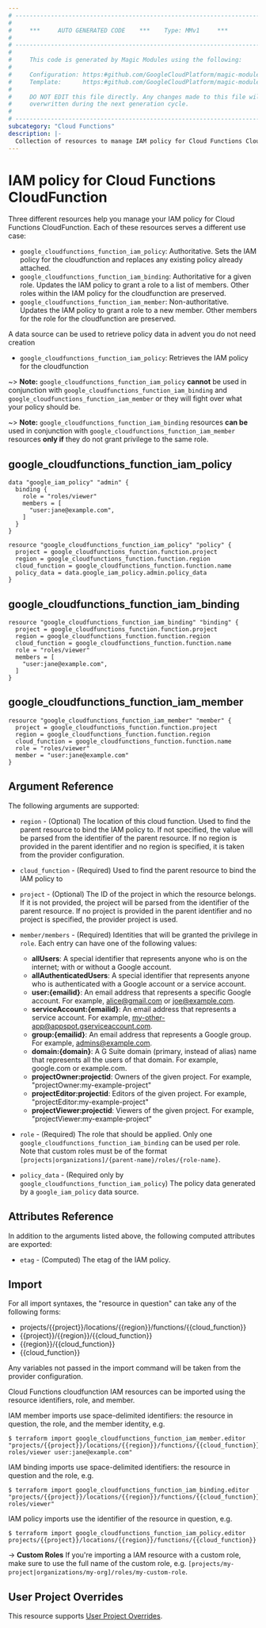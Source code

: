 ```yaml
---
# ----------------------------------------------------------------------------
#
#     ***     AUTO GENERATED CODE    ***    Type: MMv1     ***
#
# ----------------------------------------------------------------------------
#
#     This code is generated by Magic Modules using the following:
#
#     Configuration: https:#github.com/GoogleCloudPlatform/magic-modules/tree/main/mmv1/products/cloudfunctions/CloudFunction.yaml
#     Template:      https:#github.com/GoogleCloudPlatform/magic-modules/tree/main/mmv1/templates/terraform/resource_iam.html.markdown.tmpl
#
#     DO NOT EDIT this file directly. Any changes made to this file will be
#     overwritten during the next generation cycle.
#
# ----------------------------------------------------------------------------
subcategory: "Cloud Functions"
description: |-
  Collection of resources to manage IAM policy for Cloud Functions CloudFunction
---
```


# IAM policy for Cloud Functions CloudFunction
Three different resources help you manage your IAM policy for Cloud Functions CloudFunction. Each of these resources serves a different use case:

* `google_cloudfunctions_function_iam_policy`: Authoritative. Sets the IAM policy for the cloudfunction and replaces any existing policy already attached.
* `google_cloudfunctions_function_iam_binding`: Authoritative for a given role. Updates the IAM policy to grant a role to a list of members. Other roles within the IAM policy for the cloudfunction are preserved.
* `google_cloudfunctions_function_iam_member`: Non-authoritative. Updates the IAM policy to grant a role to a new member. Other members for the role for the cloudfunction are preserved.

A data source can be used to retrieve policy data in advent you do not need creation

* `google_cloudfunctions_function_iam_policy`: Retrieves the IAM policy for the cloudfunction

~> **Note:** `google_cloudfunctions_function_iam_policy` **cannot** be used in conjunction with `google_cloudfunctions_function_iam_binding` and `google_cloudfunctions_function_iam_member` or they will fight over what your policy should be.

~> **Note:** `google_cloudfunctions_function_iam_binding` resources **can be** used in conjunction with `google_cloudfunctions_function_iam_member` resources **only if** they do not grant privilege to the same role.



## google_cloudfunctions_function_iam_policy

```hcl
data "google_iam_policy" "admin" {
  binding {
    role = "roles/viewer"
    members = [
      "user:jane@example.com",
    ]
  }
}

resource "google_cloudfunctions_function_iam_policy" "policy" {
  project = google_cloudfunctions_function.function.project
  region = google_cloudfunctions_function.function.region
  cloud_function = google_cloudfunctions_function.function.name
  policy_data = data.google_iam_policy.admin.policy_data
}
```

## google_cloudfunctions_function_iam_binding

```hcl
resource "google_cloudfunctions_function_iam_binding" "binding" {
  project = google_cloudfunctions_function.function.project
  region = google_cloudfunctions_function.function.region
  cloud_function = google_cloudfunctions_function.function.name
  role = "roles/viewer"
  members = [
    "user:jane@example.com",
  ]
}
```

## google_cloudfunctions_function_iam_member

```hcl
resource "google_cloudfunctions_function_iam_member" "member" {
  project = google_cloudfunctions_function.function.project
  region = google_cloudfunctions_function.function.region
  cloud_function = google_cloudfunctions_function.function.name
  role = "roles/viewer"
  member = "user:jane@example.com"
}
```


## Argument Reference

The following arguments are supported:

* `region` - (Optional) The location of this cloud function. Used to find the parent resource to bind the IAM policy to. If not specified,
  the value will be parsed from the identifier of the parent resource. If no region is provided in the parent identifier and no
  region is specified, it is taken from the provider configuration.
* `cloud_function` - (Required) Used to find the parent resource to bind the IAM policy to

* `project` - (Optional) The ID of the project in which the resource belongs.
    If it is not provided, the project will be parsed from the identifier of the parent resource. If no project is provided in the parent identifier and no project is specified, the provider project is used.

* `member/members` - (Required) Identities that will be granted the privilege in `role`.
  Each entry can have one of the following values:
  * **allUsers**: A special identifier that represents anyone who is on the internet; with or without a Google account.
  * **allAuthenticatedUsers**: A special identifier that represents anyone who is authenticated with a Google account or a service account.
  * **user:{emailid}**: An email address that represents a specific Google account. For example, alice@gmail.com or joe@example.com.
  * **serviceAccount:{emailid}**: An email address that represents a service account. For example, my-other-app@appspot.gserviceaccount.com.
  * **group:{emailid}**: An email address that represents a Google group. For example, admins@example.com.
  * **domain:{domain}**: A G Suite domain (primary, instead of alias) name that represents all the users of that domain. For example, google.com or example.com.
  * **projectOwner:projectid**: Owners of the given project. For example, "projectOwner:my-example-project"
  * **projectEditor:projectid**: Editors of the given project. For example, "projectEditor:my-example-project"
  * **projectViewer:projectid**: Viewers of the given project. For example, "projectViewer:my-example-project"

* `role` - (Required) The role that should be applied. Only one
    `google_cloudfunctions_function_iam_binding` can be used per role. Note that custom roles must be of the format
    `[projects|organizations]/{parent-name}/roles/{role-name}`.

* `policy_data` - (Required only by `google_cloudfunctions_function_iam_policy`) The policy data generated by
  a `google_iam_policy` data source.

## Attributes Reference

In addition to the arguments listed above, the following computed attributes are
exported:

* `etag` - (Computed) The etag of the IAM policy.

## Import

For all import syntaxes, the "resource in question" can take any of the following forms:

* projects/{{project}}/locations/{{region}}/functions/{{cloud_function}}
* {{project}}/{{region}}/{{cloud_function}}
* {{region}}/{{cloud_function}}
* {{cloud_function}}

Any variables not passed in the import command will be taken from the provider configuration.

Cloud Functions cloudfunction IAM resources can be imported using the resource identifiers, role, and member.

IAM member imports use space-delimited identifiers: the resource in question, the role, and the member identity, e.g.
```
$ terraform import google_cloudfunctions_function_iam_member.editor "projects/{{project}}/locations/{{region}}/functions/{{cloud_function}} roles/viewer user:jane@example.com"
```

IAM binding imports use space-delimited identifiers: the resource in question and the role, e.g.
```
$ terraform import google_cloudfunctions_function_iam_binding.editor "projects/{{project}}/locations/{{region}}/functions/{{cloud_function}} roles/viewer"
```

IAM policy imports use the identifier of the resource in question, e.g.
```
$ terraform import google_cloudfunctions_function_iam_policy.editor projects/{{project}}/locations/{{region}}/functions/{{cloud_function}}
```

-> **Custom Roles** If you're importing a IAM resource with a custom role, make sure to use the
 full name of the custom role, e.g. `[projects/my-project|organizations/my-org]/roles/my-custom-role`.

## User Project Overrides

This resource supports [User Project Overrides](https://registry.terraform.io/providers/hashicorp/google/latest/docs/guides/provider_reference#user_project_override).

